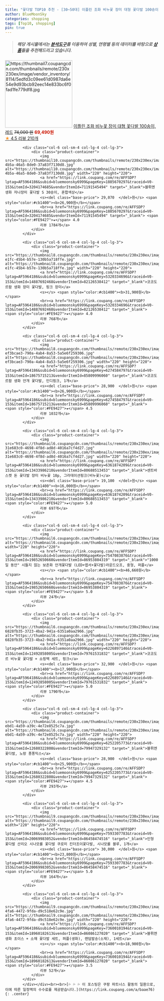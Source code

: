 ```yaml
---
title: "꽃다발 TOP10 추천 - [30~50대] 이플린 조화 비누꽃 장미 대형 꽃다발 100송이, 레드"
author: BlueMoonSky
categories: shopping
tags: [Top10, shopping]
pin: true
---
```


> ##### 해당 게시물에서는 [**분석도구**](https://itemscout.io/)를 이용하여 **성별**, **연령별** 등의 데이터를 바탕으로 [**상품**](https://link.coupang.com/a/baae76)들을 추천해드리고 있습니다.
<div class="container"><div class="row">
            <div class="col-6 col-sm-4 col-lg-4 col-lg-3">
                <div class="product-container">
                    <img src="https://thumbnail7.coupangcdn.com/thumbnails/remote/230x230ex/image/vendor_inventory/8114/5edfd3c09ee61d0987da6e54e9d93bcb92eec14e833bc6f0fad1fe779df8.jpg" alt="https://thumbnail7.coupangcdn.com/thumbnails/remote/230x230ex/image/vendor_inventory/8114/5edfd3c09ee61d0987da6e54e9d93bcb92eec14e833bc6f0fad1fe779df8.jpg" width="220" height="220">
                    <a href="https://link.coupang.com/re/AFFSDP?lptag=AF5964186&subid=bluemoonsky6999&pageKey=1608796420&traceid=V0-153&itemId=2747679421&vendorItemId=70237766128" target="_blank">이플린 조화 비누꽃 장미 대형 꽃다발 100송이, 레드</a>
                    <s><del class="base-price"> 74,000  </del>원</s> <span style="color:#cb1400"><b>69,490원</b></span>
                    <br><a href="https://link.coupang.com/re/AFFSDP?lptag=AF5964186&subid=bluemoonsky6999&pageKey=1608796420&traceid=V0-153&itemId=2747679421&vendorItemId=70237766128" target="_blank"> <span style="color:#FE9427">★</span> 4.5
                    리뷰 210개</a>
                </div>
            </div>
            
            <div class="col-6 col-sm-4 col-lg-4 col-lg-3">
                <div class="product-container">
                    <img src="https://thumbnail10.coupangcdn.com/thumbnails/remote/230x230ex/image/retail/images/2020/07/28/12/3/d81a4029-4b5a-46a5-8de0-37a83f7130d8.jpg" alt="https://thumbnail10.coupangcdn.com/thumbnails/remote/230x230ex/image/retail/images/2020/07/28/12/3/d81a4029-4b5a-46a5-8de0-37a83f7130d8.jpg" width="220" height="220">
                    <a href="https://link.coupang.com/re/AFFSDP?lptag=AF5964186&subid=bluemoonsky6999&pageKey=1885670297&traceid=V0-153&itemId=3204174685&vendorItemId=71191545494" target="_blank">블뤼엔 생화 자나장미 꽃다발 S 30송이, 혼합색상</a>
                    <s><del class="base-price"> 29,070  </del>원</s> <span style="color:#cb1400"><b>26,900원</b></span>
                    <br><a href="https://link.coupang.com/re/AFFSDP?lptag=AF5964186&subid=bluemoonsky6999&pageKey=1885670297&traceid=V0-153&itemId=3204174685&vendorItemId=71191545494" target="_blank"> <span style="color:#FE9427">★</span> 4.0
                    리뷰 1784개</a>
                </div>
            </div>
            
            <div class="col-6 col-sm-4 col-lg-4 col-lg-3">
                <div class="product-container">
                    <img src="https://thumbnail8.coupangcdn.com/thumbnails/remote/230x230ex/image/retail/images/2022/05/18/18/1/f3bfacd5-e1fc-45b4-b57e-130b5a718ffe.jpg" alt="https://thumbnail8.coupangcdn.com/thumbnails/remote/230x230ex/image/retail/images/2022/05/18/18/1/f3bfacd5-e1fc-45b4-b57e-130b5a718ffe.jpg" width="220" height="220">
                    <a href="https://link.coupang.com/re/AFFSDP?lptag=AF5964186&subid=bluemoonsky6999&pageKey=5320334696&traceid=V0-153&itemId=14887692468&vendorItemId=82126538412" target="_blank">코코도르팜 생화 장미 꽃다발, 핑크 장미</a>
                    <s></s> <span style="color:#cb1400"><b>31,900원</b></span>
                    <br><a href="https://link.coupang.com/re/AFFSDP?lptag=AF5964186&subid=bluemoonsky6999&pageKey=5320334696&traceid=V0-153&itemId=14887692468&vendorItemId=82126538412" target="_blank"> <span style="color:#FE9427">★</span> 4.0
                    리뷰 768개</a>
                </div>
            </div>
            
            <div class="col-6 col-sm-4 col-lg-4 col-lg-3">
                <div class="product-container">
                    <img src="https://thumbnail8.coupangcdn.com/thumbnails/remote/230x230ex/image/retail/images/7809763945560863-ef3bcae3-790a-4ab4-8a53-5a5e6f259306.jpg" alt="https://thumbnail8.coupangcdn.com/thumbnails/remote/230x230ex/image/retail/images/7809763945560863-ef3bcae3-790a-4ab4-8a53-5a5e6f259306.jpg" width="220" height="220">
                    <a href="https://link.coupang.com/re/AFFSDP?lptag=AF5964186&subid=bluemoonsky6999&pageKey=6274584797&traceid=V0-153&itemId=18675715213&vendorItemId=85809996060" target="_blank">코코도르팜 생화 안개 꽃다발, 인디핑크, 1개</a>
                    <s><del class="base-price"> 28,900  </del>원</s> <span style="color:#cb1400"><b>26,900원</b></span>
                    <br><a href="https://link.coupang.com/re/AFFSDP?lptag=AF5964186&subid=bluemoonsky6999&pageKey=6274584797&traceid=V0-153&itemId=18675715213&vendorItemId=85809996060" target="_blank"> <span style="color:#FE9427">★</span> 4.5
                    리뷰 1032개</a>
                </div>
            </div>
            
            <div class="col-6 col-sm-4 col-lg-4 col-lg-3">
                <div class="product-container">
                    <img src="https://thumbnail6.coupangcdn.com/thumbnails/remote/230x230ex/image/retail/images/1140235810135507-31e683c0-4698-4f8d-ad8d-4016a7cf4d27.jpg" alt="https://thumbnail6.coupangcdn.com/thumbnails/remote/230x230ex/image/retail/images/1140235810135507-31e683c0-4698-4f8d-ad8d-4016a7cf4d27.jpg" width="220" height="220">
                    <a href="https://link.coupang.com/re/AFFSDP?lptag=AF5964186&subid=bluemoonsky6999&pageKey=6361874209&traceid=V0-153&itemId=13433986210&vendorItemId=80688513453" target="_blank">센트바스켓 돈 꽃다발 장미 비누꽃 10p, 그라데이션핑크(비누꽃)</a>
                    <s><del class="base-price"> 19,100  </del>원</s> <span style="color:#cb1400"><b>16,000원</b></span>
                    <br><a href="https://link.coupang.com/re/AFFSDP?lptag=AF5964186&subid=bluemoonsky6999&pageKey=6361874209&traceid=V0-153&itemId=13433986210&vendorItemId=80688513453" target="_blank"> <span style="color:#FE9427">★</span> 5.0
                    리뷰 697개</a>
                </div>
            </div>
            
            <div class="col-6 col-sm-4 col-lg-4 col-lg-3">
                <div class="product-container">
                    <img src="https://thumbnail6.coupangcdn.com/thumbnails/remote/230x230ex/image/vendor_inventory/0276/a959a9141af4b14dc5a6cf937f7745c50ac24c2180251391c9e3f91be2bc.png" alt="https://thumbnail6.coupangcdn.com/thumbnails/remote/230x230ex/image/vendor_inventory/0276/a959a9141af4b14dc5a6cf937f7745c50ac24c2180251391c9e3f91be2bc.png" width="220" height="220">
                    <a href="https://link.coupang.com/re/AFFSDP?lptag=AF5964186&subid=bluemoonsky6999&pageKey=7547083876&traceid=V0-153&itemId=19852650660&vendorItemId=86953804319" target="_blank">"1000일 동안" 시들지 않는 보존화 안개꽃다발 (LED+엽서+꽃다발)라운드오프, 중형, 퍼플</a>
                    <s></s> <span style="color:#cb1400"><b>46,660원</b></span>
                    <br><a href="https://link.coupang.com/re/AFFSDP?lptag=AF5964186&subid=bluemoonsky6999&pageKey=7547083876&traceid=V0-153&itemId=19852650660&vendorItemId=86953804319" target="_blank"> <span style="color:#FE9427">★</span> 5.0
                    리뷰 24개</a>
                </div>
            </div>
            
            <div class="col-6 col-sm-4 col-lg-4 col-lg-3">
                <div class="product-container">
                    <img src="https://thumbnail6.coupangcdn.com/thumbnails/remote/230x230ex/image/retail/images/832326299257082-6828fb35-3723-4ba2-941a-6351a0aa2966.jpg" alt="https://thumbnail6.coupangcdn.com/thumbnails/remote/230x230ex/image/retail/images/832326299257082-6828fb35-3723-4ba2-941a-6351a0aa2966.jpg" width="220" height="220">
                    <a href="https://link.coupang.com/re/AFFSDP?lptag=AF5964186&subid=bluemoonsky6999&pageKey=6226897146&traceid=V0-153&itemId=12492858005&vendorItemId=79761531832" target="_blank">코코도르 비누꽃 꽃다발 + 쇼핑백 세트, 핑크</a>
                    <s><del class="base-price"> 32,900  </del>원</s> <span style="color:#cb1400"><b>17,900원</b></span>
                    <br><a href="https://link.coupang.com/re/AFFSDP?lptag=AF5964186&subid=bluemoonsky6999&pageKey=6226897146&traceid=V0-153&itemId=12492858005&vendorItemId=79761531832" target="_blank"> <span style="color:#FE9427">★</span> 5.0
                    리뷰 1790개</a>
                </div>
            </div>
            
            <div class="col-6 col-sm-4 col-lg-4 col-lg-3">
                <div class="product-container">
                    <img src="https://thumbnail6.coupangcdn.com/thumbnails/remote/230x230ex/image/retail/images/2021/12/23/15/1/5d27fcc1-ebd1-4a59-a39c-4e72e8525c7a.jpg" alt="https://thumbnail6.coupangcdn.com/thumbnails/remote/230x230ex/image/retail/images/2021/12/23/15/1/5d27fcc1-ebd1-4a59-a39c-4e72e8525c7a.jpg" width="220" height="220">
                    <a href="https://link.coupang.com/re/AFFSDP?lptag=AF5964186&subid=bluemoonsky6999&pageKey=6252205773&traceid=V0-153&itemId=12680322808&vendorItemId=79947329132" target="_blank">블뤼엔 꽃다발, 노랑 퐁퐁믹스</a>
                    <s><del class="base-price"> 28,900  </del>원</s> <span style="color:#cb1400"><b>25,900원</b></span>
                    <br><a href="https://link.coupang.com/re/AFFSDP?lptag=AF5964186&subid=bluemoonsky6999&pageKey=6252205773&traceid=V0-153&itemId=12680322808&vendorItemId=79947329132" target="_blank"> <span style="color:#FE9427">★</span> 4.5
                    리뷰 293개</a>
                </div>
            </div>
            
            <div class="col-6 col-sm-4 col-lg-4 col-lg-3">
                <div class="product-container">
                    <img src="https://thumbnail9.coupangcdn.com/thumbnails/remote/230x230ex/image/vendor_inventory/06fe/1acab9e53a778e6550d5d5e5ae46f31adf62a19eb48ea99d82759247e02d.jpg" alt="https://thumbnail9.coupangcdn.com/thumbnails/remote/230x230ex/image/vendor_inventory/06fe/1acab9e53a778e6550d5d5e5ae46f31adf62a19eb48ea99d82759247e02d.jpg" width="220" height="220">
                    <a href="https://link.coupang.com/re/AFFSDP?lptag=AF5964186&subid=bluemoonsky6999&pageKey=7593307783&traceid=V0-153&itemId=20069983052&vendorItemId=86458474516" target="_blank">인형 꽃다발 산리오 시나모롤 꽃다발 쿠로미 킨더조이꽃다발, 시나모롤 블루, 1개</a>
                    <s><del class="base-price"> 30,000  </del>원</s> <span style="color:#cb1400"><b>23,800원</b></span>
                    <br><a href="https://link.coupang.com/re/AFFSDP?lptag=AF5964186&subid=bluemoonsky6999&pageKey=7593307783&traceid=V0-153&itemId=20069983052&vendorItemId=86458474516" target="_blank"> <span style="color:#FE9427">★</span> 5.0
                    리뷰 164개</a>
                </div>
            </div>
            
            <div class="col-6 col-sm-4 col-lg-4 col-lg-3">
                <div class="product-container">
                    <img src="https://thumbnail9.coupangcdn.com/thumbnails/remote/230x230ex/image/retail/images/2023/05/25/14/3/93bca8b8-4fa6-4472-9fda-d9c518e62c9e.jpg" alt="https://thumbnail9.coupangcdn.com/thumbnails/remote/230x230ex/image/retail/images/2023/05/25/14/3/93bca8b8-4fa6-4472-9fda-d9c518e62c9e.jpg" width="220" height="220">
                    <a href="https://link.coupang.com/re/AFFSDP?lptag=AF5964186&subid=bluemoonsky6999&pageKey=7360010194&traceid=V0-153&itemId=18960182613&vendorItemId=86086127020" target="_blank">블뤼엔 생화 초이스 + 소재 꽃다발 세트, 퍼플(생화), 랜덤발송(소재), 1세트</a>
                    <s></s> <span style="color:#cb1400"><b>18,900원</b></span>
                    <br><a href="https://link.coupang.com/re/AFFSDP?lptag=AF5964186&subid=bluemoonsky6999&pageKey=7360010194&traceid=V0-153&itemId=18960182613&vendorItemId=86086127020" target="_blank"> <span style="color:#FE9427">★</span> 3.5
                    리뷰 52개</a>
                </div>
            </div>
            </div></div><br><br>[💦 💦 💦 이 포스팅은 쿠팡 파트너스 활동의 일환으로, 이에 따른 일정액의 수수료를 제공받습니다.](https://link.coupang.com/a/baae76){: .center}